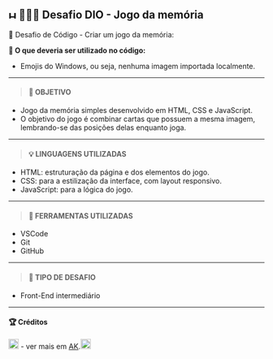 ## <img src="https://raw.githubusercontent.com/Tarikul-Islam-Anik/Animated-Fluent-Emojis/master/Emojis/Hand%20gestures/Hand%20with%20Fingers%20Splayed%20Light%20Skin%20Tone.png" alt="Hand with Fingers Splayed Light Skin Tone" width="15" height="15" /> 🦸🏻‍♀️ Desafio DIO - Jogo da memória <br />

🎯 Desafio de Código - Criar um jogo da memória:

**📌 O que deveria ser utilizado no código:**

- Emojis do Windows, ou seja, nenhuma imagem importada localmente.

---

> #### 🚀 OBJETIVO

- Jogo da memória simples desenvolvido em HTML, CSS e JavaScript.
- O objetivo do jogo é combinar cartas que possuem a mesma imagem, lembrando-se das posições delas enquanto joga.

---

> #### 💡 LINGUAGENS UTILIZADAS

- HTML: estruturação da página e dos elementos do jogo.
- CSS: para a estilização da interface, com layout responsivo.
- JavaScript: para a lógica do jogo.

---

> #### 🚨 FERRAMENTAS UTILIZADAS

- VSCode
- Git
- GitHub

---

> #### 🧩 TIPO DE DESAFIO

- Front-End intermediário

---

<a id="Credito"></a>

#### 🏆 Créditos

<div align="left"> <img src="https://raw.githubusercontent.com/Tarikul-Islam-Anik/Animated-Fluent-Emojis/master/Emojis/Hand%20gestures/Eyes.png" alt="Hand with Fingers Splayed Light Skin Tone" width="20" height="20" /> - ver mais em <a href="https://github.com/angelicakadja">AK</a>.<img src="https://raw.githubusercontent.com/Tarikul-Islam-Anik/Animated-Fluent-Emojis/master/Emojis/Hand%20gestures/Waving%20Hand%20Medium%20Skin%20Tone.png" alt="Hand with Fingers Splayed Light Skin Tone" width="20" height="20" /></div>
